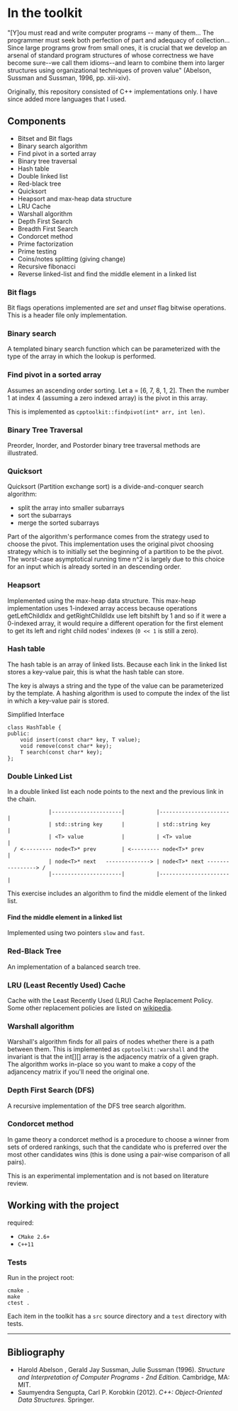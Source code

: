# In the toolkit

"[Y]ou must read and write computer programs -- many of them... The programmer must seek both perfection of part and adequacy of collection... Since large programs grow from small ones, it is crucial that we develop an arsenal of standard program structures of whose correctness we have become sure--we call them idioms--and learn to combine them into larger structures using organizational techniques of proven value" (Abelson, Sussman and Sussman, 1996, pp. xiii-xiv).

Originally, this repository consisted of C++ implementations only. I have since added more languages that I used.

## Components

- Bitset and Bit flags
- Binary search algorithm
- Find pivot in a sorted array
- Binary tree traversal
- Hash table
- Double linked list
- Red-black tree
- Quicksort
- Heapsort and max-heap data structure
- LRU Cache
- Warshall algorithm
- Depth First Search
- Breadth First Search
- Condorcet method
- Prime factorization
- Prime testing
- Coins/notes splitting (giving change)
- Recursive fibonacci
- Reverse linked-list and find the middle element in a linked list

### Bit flags

Bit flags operations implemented are *set* and *unset* flag bitwise operations. This is a header file only implementation.

### Binary search

A templated binary search function which can be parameterized with the type of the array in which the lookup is performed.

### Find pivot in a sorted array

Assumes an ascending order sorting. Let a = [6, 7, 8, 1, 2]. Then the number 1 at index 4 (assuming a zero indexed array)
is the pivot in this array.

This is implemented as `cpptoolkit::findpivot(int* arr, int len)`.

### Binary Tree Traversal

Preorder, Inorder, and Postorder binary tree traversal methods are illustrated.

### Quicksort

Quicksort (Partition exchange sort) is a divide-and-conquer search algorithm:

- split the array into smaller subarrays
- sort the subarrays
- merge the sorted subarrays

Part of the algorithm's performance comes from the strategy used to choose the pivot. This implementation uses the original pivot choosing strategy which is to initially set the beginning of a partition to be the pivot. The worst-case asymptotical running time n^2 is largely due to this choice for an input which is already sorted in an descending order.

### Heapsort

Implemented using the max-heap data structure. This max-heap implementation uses 1-indexed array access because operations getLeftChildIdx and getRightChildIdx use left bitshift by 1 and so if it were a 0-indexed array, it would require a different operation for the first element to get its left and right child nodes' indexes (`0 << 1` is still a zero).

### Hash table

The hash table is an array of linked lists. Because each link in the linked list stores a key-value pair, this is what the hash table can store.

The key is always a string and the type of the value can be parameterized by the template. A hashing algorithm is used to compute the index of the list in which a key-value pair is stored.

Simplified Interface

```
class HashTable {
public:
    void insert(const char* key, T value);
    void remove(const char* key);
    T search(const char* key);
};

```

### Double Linked List

In a double linked list each node points to the next and the previous link in the chain.
    
```
             |----------------------|          |----------------------|
             | std::string key      |          | std::string key      |
             | <T> value            |          | <T> value            |
  / <--------- node<T>* prev        | <--------- node<T>* prev        |
             | node<T>* next   --------------> | node<T>* next ----------------> /
             |----------------------|          |----------------------|
```

This exercise includes an algorithm to find the middle element of the linked list.

#### Find the middle element in a linked list

Implemented using two pointers `slow` and `fast`.

### Red-Black Tree

An implementation of a balanced search tree. 

### LRU (Least Recently Used) Cache 

Cache with the Least Recently Used (LRU) Cache Replacement Policy. Some other replacement policies are listed on [wikipedia](https://en.wikipedia.org/wiki/Cache_replacement_policies).

### Warshall algorithm

Warshall's algorithm finds for all pairs of nodes whether there is a path between them. This is implemented as `cpptoolkit::warshall` and the invariant is that the int[][] array is the adjacency matrix of a given graph. The algorithm works in-place so you want to make a copy of the adjancency matrix if you'll need the original one.

### Depth First Search (DFS)

A recursive implementation of the DFS tree search algorithm.

### Condorcet method

In game theory a condorcet method is a procedure to choose a winner from sets of ordered rankings, such that the candidate who is preferred over the most other candidates wins (this is done using a pair-wise comparison of all pairs).

This is an experimental implementation and is not based on literature review.

## Working with the project

required:

- `CMake 2.6+` 
- `C++11`

### Tests

Run in the project root:

```
cmake .
make
ctest .
```

Each item in the toolkit has a `src` source directory and a `test` directory with tests.

----

## Bibliography

- Harold Abelson , Gerald Jay Sussman, Julie Sussman (1996). *Structure and Interpretation of Computer Programs - 2nd Edition.* Cambridge, MA: MIT.
- Saumyendra Sengupta, Carl P. Korobkin (2012). *C++: Object-Oriented Data Structures.* Springer.
